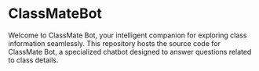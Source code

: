 # ClassMateBot
Welcome to ClassMate Bot, your intelligent companion for exploring class information seamlessly. This repository hosts the source code for ClassMate Bot, a specialized chatbot designed to answer questions related to class details.

